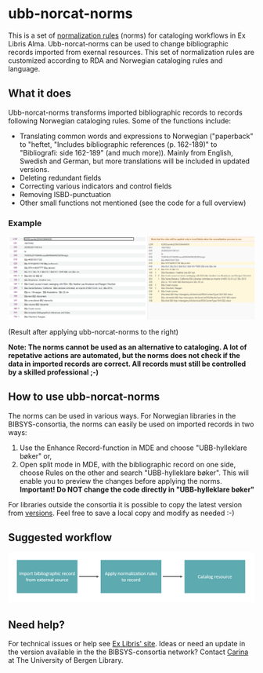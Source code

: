 # ubb-norcat-norms

This is a set of [normalization rules](https://knowledge.exlibrisgroup.com/Alma/Product_Documentation/010Alma_Online_Help_(English)/Metadata_Management/016Working_with_Rules/020Working_with_Normalization_Rules) (norms) for cataloging workflows in Ex Libris Alma.
Ubb-norcat-norms can be used to change bibliographic records imported from exernal resources. This set of normalization rules are customized according to RDA and Norwegian cataloging rules and language.

## What it does

Ubb-norcat-norms transforms imported bibliographic records to records following Norwegian cataloging rules. Some of the functions include:
* Translating common words and expressions to Norwegian ("paperback" to "heftet, "Includes bibliographic references (p. 162-189)" to "Bibliografi: side 162-189" (and much more)). Mainly from English, Swedish and German, but more translations will be included in updated versions.
* Deleting redundant fields
* Correcting various indicators and control fields
* Removing ISBD-punctuation
* Other small functions not mentioned (see the code for a full overview)

### Example

![Example](/images/ubb-norcat-norms_example.PNG?raw=true)

(Result after applying ubb-norcat-norms to the right)

**Note: The norms cannot be used as an alternative to cataloging. A lot of repetative actions are automated, but the norms does not check if the data in imported records are correct. All records must still be controlled by a skilled professional ;-)**

## How to use ubb-norcat-norms

The norms can be used in various ways. 
For Norwegian libraries in the BIBSYS-consortia, the norms can easily be used on imported records in two ways:
1. Use the Enhance Record-function in MDE and choose "UBB-hylleklare bøker"
   or,
2. Open split mode in MDE, with the bibliographic record on one side, choose Rules on the other and search "UBB-hylleklare bøker". This will enable you to preview the changes before applying the norms. **Important! Do NOT change the code directly in "UBB-hylleklare bøker"**

For libraries outside the consortia it is possible to copy the latest version from [versions](https://github.com/carinath/ubb-norcat-norms/tree/main/versions). Feel free to save a local copy and modify as needed :-)

 ## Suggested workflow

![Suggested workflow](/images/ubb-norcat-norms_workflow.PNG?raw=true)

 ## Need help?

 For technical issues or help see [Ex Libris' site](https://knowledge.exlibrisgroup.com/Alma/Product_Documentation/010Alma_Online_Help_(English)/Metadata_Management/016Working_with_Rules/020Working_with_Normalization_Rules). Ideas or need an update in the  version available in the the BIBSYS-consortia network? Contact [Carina](https://www.uib.no/personer/Carina.Thornes) at The University of Bergen Library. 





